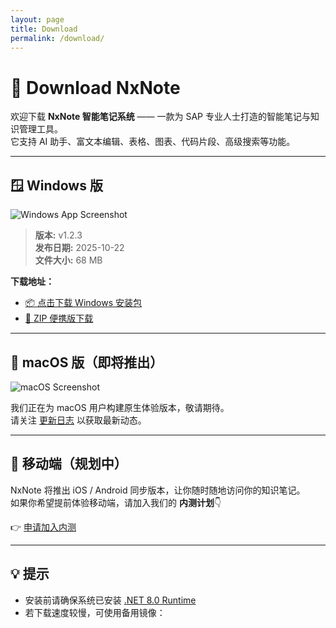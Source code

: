 ```yaml
---
layout: page
title: Download
permalink: /download/
---
```


# 🚀 Download NxNote

欢迎下载 **NxNote 智能笔记系统** —— 一款为 SAP 专业人士打造的智能笔记与知识管理工具。  
它支持 AI 助手、富文本编辑、表格、图表、代码片段、高级搜索等功能。

---

## 🪟 Windows 版

![Windows App Screenshot](/assets/images/download/windows_preview.png)

> **版本:** v1.2.3  
> **发布日期:** 2025-10-22  
> **文件大小:** 68 MB  

**下载地址：**
- [📦 点击下载 Windows 安装包](assets/downloads/NxNote_Setup.exe)
- [🧰 ZIP 便携版下载](assets/downloads/NxNote_Portable.zip)

---

## 🍎 macOS 版（即将推出）

![macOS Screenshot](/assets/images/download/mac_preview.png)

我们正在为 macOS 用户构建原生体验版本，敬请期待。  
请关注 [更新日志](/changelog/) 以获取最新动态。

---

## 📱 移动端（规划中）

NxNote 将推出 iOS / Android 同步版本，让你随时随地访问你的知识笔记。  
如果你希望提前体验移动端，请加入我们的 **内测计划**👇  

👉 [申请加入内测](mailto:support@xsap.net?subject=Join%20Beta%20Program)

---

## 💡 提示

- 安装前请确保系统已安装 [.NET 8.0 Runtime](https://dotnet.microsoft.com/download/dotnet/8.0)
- 若下载速度较慢，可使用备用镜像：